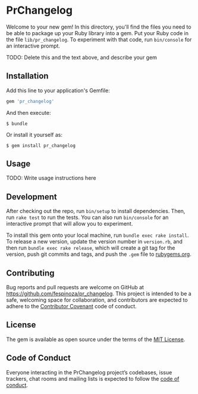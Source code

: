 # PrChangelog

Welcome to your new gem! In this directory, you'll find the files you need to be able to package up your Ruby library into a gem. Put your Ruby code in the file `lib/pr_changelog`. To experiment with that code, run `bin/console` for an interactive prompt.

TODO: Delete this and the text above, and describe your gem

## Installation

Add this line to your application's Gemfile:

```ruby
gem 'pr_changelog'
```

And then execute:

    $ bundle

Or install it yourself as:

    $ gem install pr_changelog

## Usage

TODO: Write usage instructions here

## Development

After checking out the repo, run `bin/setup` to install dependencies. Then, run `rake test` to run the tests. You can also run `bin/console` for an interactive prompt that will allow you to experiment.

To install this gem onto your local machine, run `bundle exec rake install`. To release a new version, update the version number in `version.rb`, and then run `bundle exec rake release`, which will create a git tag for the version, push git commits and tags, and push the `.gem` file to [rubygems.org](https://rubygems.org).

## Contributing

Bug reports and pull requests are welcome on GitHub at https://github.com/fespinoza/pr_changelog. This project is intended to be a safe, welcoming space for collaboration, and contributors are expected to adhere to the [Contributor Covenant](http://contributor-covenant.org) code of conduct.

## License

The gem is available as open source under the terms of the [MIT License](https://opensource.org/licenses/MIT).

## Code of Conduct

Everyone interacting in the PrChangelog project’s codebases, issue trackers, chat rooms and mailing lists is expected to follow the [code of conduct](https://github.com/fespinoza/pr_changelog/blob/master/CODE_OF_CONDUCT.md).
